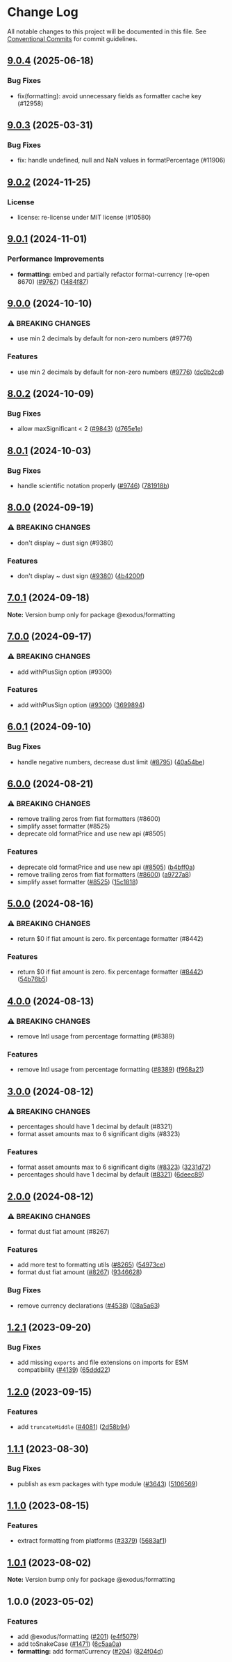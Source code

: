 # Change Log

All notable changes to this project will be documented in this file.
See [Conventional Commits](https://conventionalcommits.org) for commit guidelines.

## [9.0.4](https://github.com/ExodusMovement/exodus-hydra/compare/@exodus/formatting@9.0.3...@exodus/formatting@9.0.4) (2025-06-18)

### Bug Fixes

- fix(formatting): avoid unnecessary fields as formatter cache key (#12958)

## [9.0.3](https://github.com/ExodusMovement/exodus-hydra/compare/@exodus/formatting@9.0.2...@exodus/formatting@9.0.3) (2025-03-31)

### Bug Fixes

- fix: handle undefined, null and NaN values in formatPercentage (#11906)

## [9.0.2](https://github.com/ExodusMovement/exodus-hydra/compare/@exodus/formatting@9.0.1...@exodus/formatting@9.0.2) (2024-11-25)

### License

- license: re-license under MIT license (#10580)

## [9.0.1](https://github.com/ExodusMovement/exodus-hydra/compare/@exodus/formatting@9.0.0...@exodus/formatting@9.0.1) (2024-11-01)

### Performance Improvements

- **formatting:** embed and partially refactor format-currency (re-open 8670) ([#9767](https://github.com/ExodusMovement/exodus-hydra/issues/9767)) ([1484f87](https://github.com/ExodusMovement/exodus-hydra/commit/1484f87cdd13bfaf8ecf769ef04ffd0327ad0c2a))

## [9.0.0](https://github.com/ExodusMovement/exodus-hydra/compare/@exodus/formatting@8.0.2...@exodus/formatting@9.0.0) (2024-10-10)

### ⚠ BREAKING CHANGES

- use min 2 decimals by default for non-zero numbers (#9776)

### Features

- use min 2 decimals by default for non-zero numbers ([#9776](https://github.com/ExodusMovement/exodus-hydra/issues/9776)) ([dc0b2cd](https://github.com/ExodusMovement/exodus-hydra/commit/dc0b2cd297e44b186a03d27ea3f838ec8ab51618))

## [8.0.2](https://github.com/ExodusMovement/exodus-hydra/compare/@exodus/formatting@8.0.1...@exodus/formatting@8.0.2) (2024-10-09)

### Bug Fixes

- allow maxSignificant < 2 ([#9843](https://github.com/ExodusMovement/exodus-hydra/issues/9843)) ([d765e1e](https://github.com/ExodusMovement/exodus-hydra/commit/d765e1ec52f1dd06cea2f89a7e3b0f99cc35a624))

## [8.0.1](https://github.com/ExodusMovement/exodus-hydra/compare/@exodus/formatting@8.0.0...@exodus/formatting@8.0.1) (2024-10-03)

### Bug Fixes

- handle scientific notation properly ([#9746](https://github.com/ExodusMovement/exodus-hydra/issues/9746)) ([781918b](https://github.com/ExodusMovement/exodus-hydra/commit/781918b160dc1372cadd0653680ba236edd419e0))

## [8.0.0](https://github.com/ExodusMovement/exodus-hydra/compare/@exodus/formatting@7.0.1...@exodus/formatting@8.0.0) (2024-09-19)

### ⚠ BREAKING CHANGES

- don't display ~ dust sign (#9380)

### Features

- don't display ~ dust sign ([#9380](https://github.com/ExodusMovement/exodus-hydra/issues/9380)) ([4b4200f](https://github.com/ExodusMovement/exodus-hydra/commit/4b4200ff78b77daa6d7534f3096e448ee894b382))

## [7.0.1](https://github.com/ExodusMovement/exodus-hydra/compare/@exodus/formatting@7.0.0...@exodus/formatting@7.0.1) (2024-09-18)

**Note:** Version bump only for package @exodus/formatting

## [7.0.0](https://github.com/ExodusMovement/exodus-hydra/compare/@exodus/formatting@6.0.1...@exodus/formatting@7.0.0) (2024-09-17)

### ⚠ BREAKING CHANGES

- add withPlusSign option (#9300)

### Features

- add withPlusSign option ([#9300](https://github.com/ExodusMovement/exodus-hydra/issues/9300)) ([3699894](https://github.com/ExodusMovement/exodus-hydra/commit/3699894b4505225d241e4925a372e65acf71b951))

## [6.0.1](https://github.com/ExodusMovement/exodus-hydra/compare/@exodus/formatting@6.0.0...@exodus/formatting@6.0.1) (2024-09-10)

### Bug Fixes

- handle negative numbers, decrease dust limit ([#8795](https://github.com/ExodusMovement/exodus-hydra/issues/8795)) ([40a54be](https://github.com/ExodusMovement/exodus-hydra/commit/40a54be17e1a44ba007ca409736b805ae0d75f2d))

## [6.0.0](https://github.com/ExodusMovement/exodus-hydra/compare/@exodus/formatting@5.0.0...@exodus/formatting@6.0.0) (2024-08-21)

### ⚠ BREAKING CHANGES

- remove trailing zeros from fiat formatters (#8600)
- simplify asset formatter (#8525)
- deprecate old formatPrice and use new api (#8505)

### Features

- deprecate old formatPrice and use new api ([#8505](https://github.com/ExodusMovement/exodus-hydra/issues/8505)) ([b4bff0a](https://github.com/ExodusMovement/exodus-hydra/commit/b4bff0aebd3f09c428ebaefee6e8f4665078535b))
- remove trailing zeros from fiat formatters ([#8600](https://github.com/ExodusMovement/exodus-hydra/issues/8600)) ([a9727a8](https://github.com/ExodusMovement/exodus-hydra/commit/a9727a8f0cfcc43d277e9e3f1a06bd1d901f5976))
- simplify asset formatter ([#8525](https://github.com/ExodusMovement/exodus-hydra/issues/8525)) ([15c1818](https://github.com/ExodusMovement/exodus-hydra/commit/15c18181fb7cb41c78314d49bbeea135341233d4))

## [5.0.0](https://github.com/ExodusMovement/exodus-hydra/compare/@exodus/formatting@4.0.0...@exodus/formatting@5.0.0) (2024-08-16)

### ⚠ BREAKING CHANGES

- return $0 if fiat amount is zero. fix percentage formatter (#8442)

### Features

- return $0 if fiat amount is zero. fix percentage formatter ([#8442](https://github.com/ExodusMovement/exodus-hydra/issues/8442)) ([54b76b5](https://github.com/ExodusMovement/exodus-hydra/commit/54b76b5b9984520a7c56058ce6fa0dd797f1cfd0))

## [4.0.0](https://github.com/ExodusMovement/exodus-hydra/compare/@exodus/formatting@3.0.0...@exodus/formatting@4.0.0) (2024-08-13)

### ⚠ BREAKING CHANGES

- remove Intl usage from percentage formatting (#8389)

### Features

- remove Intl usage from percentage formatting ([#8389](https://github.com/ExodusMovement/exodus-hydra/issues/8389)) ([f968a21](https://github.com/ExodusMovement/exodus-hydra/commit/f968a219101e52ea4e607208afed3c5b572dfb66))

## [3.0.0](https://github.com/ExodusMovement/exodus-hydra/compare/@exodus/formatting@2.0.0...@exodus/formatting@3.0.0) (2024-08-12)

### ⚠ BREAKING CHANGES

- percentages should have 1 decimal by default (#8321)
- format asset amounts max to 6 significant digits (#8323)

### Features

- format asset amounts max to 6 significant digits ([#8323](https://github.com/ExodusMovement/exodus-hydra/issues/8323)) ([3231d72](https://github.com/ExodusMovement/exodus-hydra/commit/3231d72e9464370d8244ce4e86abf8a2a0dd0182))
- percentages should have 1 decimal by default ([#8321](https://github.com/ExodusMovement/exodus-hydra/issues/8321)) ([6deec89](https://github.com/ExodusMovement/exodus-hydra/commit/6deec8999d436cec4d0601d55603cc930c9f113f))

## [2.0.0](https://github.com/ExodusMovement/exodus-hydra/compare/@exodus/formatting@1.2.1...@exodus/formatting@2.0.0) (2024-08-12)

### ⚠ BREAKING CHANGES

- format dust fiat amount (#8267)

### Features

- add more test to formatting utils ([#8265](https://github.com/ExodusMovement/exodus-hydra/issues/8265)) ([54973ce](https://github.com/ExodusMovement/exodus-hydra/commit/54973ce1a4cf0543889ee60a4d99265f722165d5))
- format dust fiat amount ([#8267](https://github.com/ExodusMovement/exodus-hydra/issues/8267)) ([9346628](https://github.com/ExodusMovement/exodus-hydra/commit/934662889491abcfed97f8c6fa9f10a12a407150))

### Bug Fixes

- remove currency declarations ([#4538](https://github.com/ExodusMovement/exodus-hydra/issues/4538)) ([08a5a63](https://github.com/ExodusMovement/exodus-hydra/commit/08a5a6384962ff638d2cecc713918f8ceb8cce13))

## [1.2.1](https://github.com/ExodusMovement/exodus-hydra/compare/@exodus/formatting@1.2.0...@exodus/formatting@1.2.1) (2023-09-20)

### Bug Fixes

- add missing `exports` and file extensions on imports for ESM compatibility ([#4139](https://github.com/ExodusMovement/exodus-hydra/issues/4139)) ([65ddd22](https://github.com/ExodusMovement/exodus-hydra/commit/65ddd22c280b3641b71dda233c00793f32e8f8af))

## [1.2.0](https://github.com/ExodusMovement/exodus-hydra/compare/@exodus/formatting@1.1.1...@exodus/formatting@1.2.0) (2023-09-15)

### Features

- add `truncateMiddle` ([#4081](https://github.com/ExodusMovement/exodus-hydra/issues/4081)) ([2d58b94](https://github.com/ExodusMovement/exodus-hydra/commit/2d58b94f09d08ce8e9f3aca9cc8e60596a250ab8))

## [1.1.1](https://github.com/ExodusMovement/exodus-hydra/compare/@exodus/formatting@1.1.0...@exodus/formatting@1.1.1) (2023-08-30)

### Bug Fixes

- publish as esm packages with type module ([#3643](https://github.com/ExodusMovement/exodus-hydra/issues/3643)) ([5106569](https://github.com/ExodusMovement/exodus-hydra/commit/5106569764f85d38928bdebb912ea74b8240e84f))

## [1.1.0](https://github.com/ExodusMovement/exodus-hydra/compare/@exodus/formatting@1.0.1...@exodus/formatting@1.1.0) (2023-08-15)

### Features

- extract formatting from platforms ([#3379](https://github.com/ExodusMovement/exodus-hydra/issues/3379)) ([5683af1](https://github.com/ExodusMovement/exodus-hydra/commit/5683af1e104ae36df48eb71309c7349f7c053389))

## [1.0.1](https://github.com/ExodusMovement/exodus-hydra/compare/@exodus/formatting@1.0.0...@exodus/formatting@1.0.1) (2023-08-02)

**Note:** Version bump only for package @exodus/formatting

## 1.0.0 (2023-05-02)

### Features

- add @exodus/formatting ([#201](https://github.com/ExodusMovement/exodus-hydra/issues/201)) ([e4f5079](https://github.com/ExodusMovement/exodus-hydra/commit/e4f5079f6d1ae242e407d6d8f029c1b03473e768))
- add toSnakeCase ([#1471](https://github.com/ExodusMovement/exodus-hydra/issues/1471)) ([6c5aa0a](https://github.com/ExodusMovement/exodus-hydra/commit/6c5aa0a2341d2bf64e13f226ac6cf17869936844))
- **formatting:** add formatCurrency ([#204](https://github.com/ExodusMovement/exodus-hydra/issues/204)) ([824f04d](https://github.com/ExodusMovement/exodus-hydra/commit/824f04d393f1945489640f1eb905e076dbf33568))
